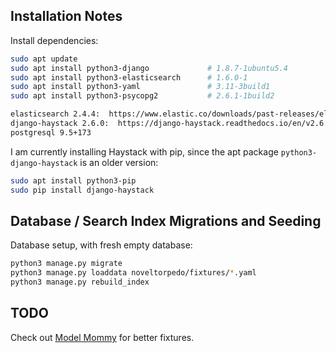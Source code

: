 ## Installation Notes

Install dependencies:
```bash
sudo apt update
sudo apt install python3-django             # 1.8.7-1ubuntu5.4
sudo apt install python3-elasticsearch      # 1.6.0-1
sudo apt install python3-yaml               # 3.11-3build1
sudo apt install python3-psycopg2           # 2.6.1-1build2

elasticsearch 2.4.4:  https://www.elastic.co/downloads/past-releases/elasticsearch-2-4-4
django-haystack 2.6.0:  https://django-haystack.readthedocs.io/en/v2.6.0/index.html
postgresql 9.5+173
```

I am currently installing Haystack with pip, since the apt package `python3-django-haystack` is an older version:
```bash
sudo apt install python3-pip
sudo pip install django-haystack 
```

## Database / Search Index Migrations and Seeding

Database setup, with fresh empty database:
```bash
python3 manage.py migrate
python3 manage.py loaddata noveltorpedo/fixtures/*.yaml
python3 manage.py rebuild_index
```

## TODO

Check out [Model Mommy](https://github.com/vandersonmota/model_mommy) for better fixtures.
